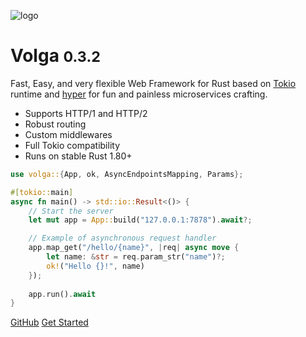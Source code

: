 ![logo](_media/icon.svg)

# Volga <small>0.3.2</small>

Fast, Easy, and very flexible Web Framework for Rust based on [Tokio](https://tokio.rs/) runtime and [hyper](https://hyper.rs/) for fun and painless microservices crafting.

- Supports HTTP/1 and HTTP/2
- Robust routing
- Custom middlewares
- Full Tokio compatibility
- Runs on stable Rust 1.80+

```rust
use volga::{App, ok, AsyncEndpointsMapping, Params};

#[tokio::main]
async fn main() -> std::io::Result<()> {
    // Start the server
    let mut app = App::build("127.0.0.1:7878").await?;

    // Example of asynchronous request handler
    app.map_get("/hello/{name}", |req| async move {
        let name: &str = req.param_str("name")?;
        ok!("Hello {}!", name)
    });
    
    app.run().await
}
```

[GitHub](https://github.com/RomanEmreis/volga)
[Get Started](/getting-started/quick-start.md)